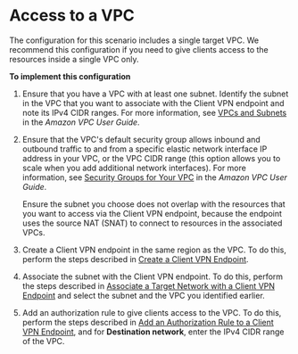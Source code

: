 # Access to a VPC<a name="scenario-vpc"></a>

The configuration for this scenario includes a single target VPC\. We recommend this configuration if you need to give clients access to the resources inside a single VPC only\.

**To implement this configuration**

1. Ensure that you have a VPC with at least one subnet\. Identify the subnet in the VPC that you want to associate with the Client VPN endpoint and note its IPv4 CIDR ranges\. For more information, see [ VPCs and Subnets](https://docs.aws.amazon.com/vpc/latest/userguide/VPC_Subnets.html.html) in the *Amazon VPC User Guide*\.

1. Ensure that the VPC's default security group allows inbound and outbound traffic to and from a specific elastic network interface IP address in your VPC, or the VPC CIDR range \(this option allows you to scale when you add additional network interfaces\)\. For more information, see [ Security Groups for Your VPC](https://docs.aws.amazon.com/vpc/latest/userguide/VPC_SecurityGroups.html) in the *Amazon VPC User Guide*\.

   Ensure the subnet you choose does not overlap with the resources that you want to access via the Client VPN endpoint, because the endpoint uses the source NAT \(SNAT\) to connect to resources in the associated VPCs\.

1. Create a Client VPN endpoint in the same region as the VPC\. To do this, perform the steps described in [Create a Client VPN Endpoint](cvpn-working-endpoints.md#cvpn-working-endpoint-create)\.

1. Associate the subnet with the Client VPN endpoint\. To do this, perform the steps described in [Associate a Target Network with a Client VPN Endpoint](cvpn-working-target.md#cvpn-working-target-associate) and select the subnet and the VPC you identified earlier\.

1. Add an authorization rule to give clients access to the VPC\. To do this, perform the steps described in [Add an Authorization Rule to a Client VPN Endpoint](cvpn-working-rules.md#cvpn-working-rule-authorize), and for **Destination network**, enter the IPv4 CIDR range of the VPC\.